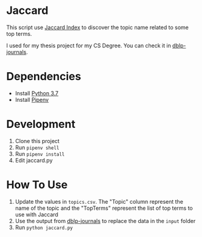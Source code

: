 # Jaccard

This script use [Jaccard Index](https://es.wikipedia.org/wiki/%C3%8Dndice_Jaccard) to discover the topic name related to some top terms.

I used for my thesis project for my CS Degree. You can check it in [dblp-journals](https://github.com/Ajeo/dblp-journals).

# Dependencies

* Install [Python 3.7](https://www.python.org/downloads/)
* Install [Pipenv](https://pipenv.readthedocs.io/en/latest/)

# Development

1. Clone this project
2. Run `pipenv shell`
3. Run `pipenv install`
4. Edit jaccard.py

# How To Use

1. Update the values in `topics.csv`. The "Topic" column represent the name of the topic and the "TopTerms" represent the list of top terms to use with Jaccard
2. Use the output from [dblp-journals](https://github.com/Ajeo/dblp-journals) to replace the data in the `input` folder
3. Run `python jaccard.py`
